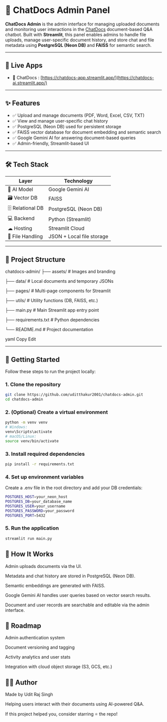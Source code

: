 # 📁 ChatDocs Admin Panel

**ChatDocs Admin** is the admin interface for managing uploaded documents and monitoring user interactions in the [ChatDocs](https://chatdocs-ai.streamlit.app/) document-based Q&A chatbot. Built with **Streamlit**, this panel enables admins to handle file uploads, manage user-specific document history, and store chat and file metadata using **PostgreSQL (Neon DB)** and **FAISS** for semantic search.

---

## 🔗 Live Apps

- 💬 ChatDocs : [https://chatdocs-app.streamlit.app/](https://chatdocs-ai.streamlit.app/)

---

## ✨ Features

- ✅ Upload and manage documents (PDF, Word, Excel, CSV, TXT)
- ✅ View and manage user-specific chat history
- ✅ PostgreSQL (Neon DB) used for persistent storage
- ✅ FAISS vector database for document embedding and semantic search
- ✅ Google Gemini AI for answering document-based queries
- ✅ Admin-friendly, Streamlit-based UI

---

## 🛠 Tech Stack

| Layer             | Technology                |
|-------------------|----------------------------|
| 🧠 AI Model        | Google Gemini AI           |
| 🗃 Vector DB       | FAISS                      |
| 🗄️ Relational DB   | PostgreSQL (Neon DB)       |
| 💻 Backend         | Python (Streamlit)         |
| ☁ Hosting         | Streamlit Cloud            |
| 📁 File Handling   | JSON + Local file storage  |

---

## 📁 Project Structure

chatdocs-admin/
├── assets/ # Images and branding

├── data/ # Local documents and temporary JSONs

├── pages/ # Multi-page components for Streamlit

├── utils/ # Utility functions (DB, FAISS, etc.)

├── main.py # Main Streamlit app entry point

├── requirements.txt # Python dependencies

└── README.md # Project documentation

yaml
Copy
Edit

---

## 🚀 Getting Started

Follow these steps to run the project locally:

### 1. Clone the repository

```bash
git clone https://github.com/uditthakur2001/chatdocs-admin.git
cd chatdocs-admin
```

### 2. (Optional) Create a virtual environment

```bash
python -m venv venv
# Windows:
venv\Scripts\activate
# macOS/Linux:
source venv/bin/activate
```

### 3. Install required dependencies

```bash
pip install -r requirements.txt
```

### 4. Set up environment variables
Create a .env file in the root directory and add your DB credentials:

```bash
POSTGRES_HOST=your_neon_host
POSTGRES_DB=your_database_name
POSTGRES_USER=your_username
POSTGRES_PASSWORD=your_password
POSTGRES_PORT=5432
```
### 5. Run the application

```bash
streamlit run main.py
```

## 🧠 How It Works
Admin uploads documents via the UI.

Metadata and chat history are stored in PostgreSQL (Neon DB).

Semantic embeddings are generated with FAISS.

Google Gemini AI handles user queries based on vector search results.

Document and user records are searchable and editable via the admin interface.

## 📌 Roadmap
 Admin authentication system

 Document versioning and tagging

 Activity analytics and user stats

 Integration with cloud object storage (S3, GCS, etc.)

## 🙋‍♂️ Author
Made by Udit Raj Singh

Helping users interact with their documents using AI-powered Q&A.

If this project helped you, consider starring ⭐ the repo!

